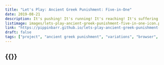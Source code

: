 ```yaml
---
title: "Let's Play: Ancient Greek Punishment: Five-in-One"
date: 2019-08-21
description: It's pushing! It's running! It's reaching! It's suffering! It's five ancient greek punishments for the effort of one! It's everything!
listimage: images/lets-play-ancient-greek-punishment-five-in-one-icon.png
link: "https://pippinbarr.github.io/lets-play-ancient-greek-punishment-five-in-one/info/"
draft: false
tags: ["project", "ancient greek punishment", "variations", "browser", "mobile-friendly"]
---
```


## {{<param title >}}
